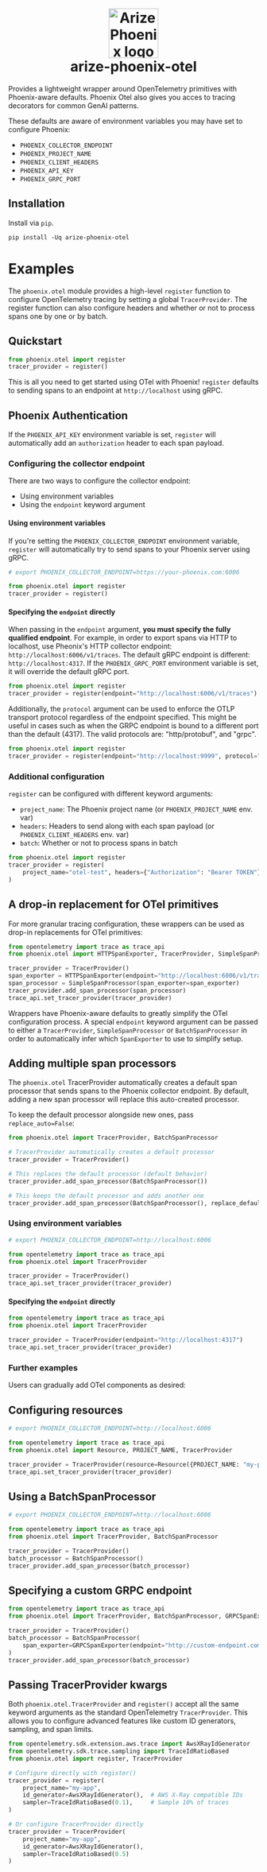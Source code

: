 <h1 align="center" style="border-bottom: none">
    <div>
        <a href="https://phoenix.arize.com/?utm_medium=github&utm_content=header_img&utm_campaign=phoenix-client">
            <picture>
                <source media="(prefers-color-scheme: dark)" srcset="https://raw.githubusercontent.com/Arize-ai/phoenix-assets/refs/heads/main/logos/Phoenix/phoenix.svg">
                <source media="(prefers-color-scheme: light)" srcset="https://raw.githubusercontent.com/Arize-ai/phoenix-assets/refs/heads/main/logos/Phoenix/phoenix-white.svg">
                <img alt="Arize Phoenix logo" src="https://raw.githubusercontent.com/Arize-ai/phoenix-assets/refs/heads/main/logos/Phoenix/phoenix.svg" width="100" />
            </picture>
        </a>
        <br>
        arize-phoenix-otel
    </div>
</h1>

Provides a lightweight wrapper around OpenTelemetry primitives with Phoenix-aware defaults. Phoenix Otel also gives you acces to tracing decorators for common GenAI patterns.

These defaults are aware of environment variables you may have set to configure Phoenix:

- `PHOENIX_COLLECTOR_ENDPOINT`
- `PHOENIX_PROJECT_NAME`
- `PHOENIX_CLIENT_HEADERS`
- `PHOENIX_API_KEY`
- `PHOENIX_GRPC_PORT`

## Installation

Install via `pip`.

```shell
pip install -Uq arize-phoenix-otel
```

# Examples

The `phoenix.otel` module provides a high-level `register` function to configure OpenTelemetry
tracing by setting a global `TracerProvider`. The register function can also configure headers
and whether or not to process spans one by one or by batch.

## Quickstart

```python
from phoenix.otel import register
tracer_provider = register()
```

This is all you need to get started using OTel with Phoenix! `register` defaults to sending spans
to an endpoint at `http://localhost` using gRPC.

## Phoenix Authentication

If the `PHOENIX_API_KEY` environment variable is set, `register` will automatically add an
`authorization` header to each span payload.

### Configuring the collector endpoint

There are two ways to configure the collector endpoint:

- Using environment variables
- Using the `endpoint` keyword argument

#### Using environment variables

If you're setting the `PHOENIX_COLLECTOR_ENDPOINT` environment variable, `register` will
automatically try to send spans to your Phoenix server using gRPC.

```python
# export PHOENIX_COLLECTOR_ENDPOINT=https://your-phoenix.com:6006

from phoenix.otel import register
tracer_provider = register()
```

#### Specifying the `endpoint` directly

When passing in the `endpoint` argument, **you must specify the fully qualified endpoint**. For
example, in order to export spans via HTTP to localhost, use Pheonix's HTTP collector endpoint:
`http://localhost:6006/v1/traces`. The default gRPC endpoint is different: `http://localhost:4317`.
If the `PHOENIX_GRPC_PORT` environment variable is set, it will override the default gRPC port.

```python
from phoenix.otel import register
tracer_provider = register(endpoint="http://localhost:6006/v1/traces")
```

Additionally, the `protocol` argument can be used to enforce the OTLP transport protocol
regardless of the endpoint specified. This might be useful in cases such as when the GRPC
endpoint is bound to a different port than the default (4317). The valid protocols are:
"http/protobuf", and "grpc".

```python
from phoenix.otel import register
tracer_provider = register(endpoint="http://localhost:9999", protocol="grpc")
```

### Additional configuration

`register` can be configured with different keyword arguments:

- `project_name`: The Phoenix project name (or `PHOENIX_PROJECT_NAME` env. var)
- `headers`: Headers to send along with each span payload (or `PHOENIX_CLIENT_HEADERS` env. var)
- `batch`: Whether or not to process spans in batch

```python
from phoenix.otel import register
tracer_provider = register(
    project_name="otel-test", headers={"Authorization": "Bearer TOKEN"}, batch=True
)
```

## A drop-in replacement for OTel primitives

For more granular tracing configuration, these wrappers can be used as drop-in replacements for
OTel primitives:

```python
from opentelemetry import trace as trace_api
from phoenix.otel import HTTPSpanExporter, TracerProvider, SimpleSpanProcessor

tracer_provider = TracerProvider()
span_exporter = HTTPSpanExporter(endpoint="http://localhost:6006/v1/traces")
span_processor = SimpleSpanProcessor(span_exporter=span_exporter)
tracer_provider.add_span_processor(span_processor)
trace_api.set_tracer_provider(tracer_provider)
```

Wrappers have Phoenix-aware defaults to greatly simplify the OTel configuration process. A special
`endpoint` keyword argument can be passed to either a `TracerProvider`, `SimpleSpanProcessor` or
`BatchSpanProcessor` in order to automatically infer which `SpanExporter` to use to simplify setup.

## Adding multiple span processors

The `phoenix.otel` TracerProvider automatically creates a default span processor that sends
spans to the Phoenix collector endpoint. By default, adding a new span processor will replace
this auto-created processor.

To keep the default processor alongside new ones, pass `replace_auto=False`:

```python
from phoenix.otel import TracerProvider, BatchSpanProcessor

# TracerProvider automatically creates a default processor
tracer_provider = TracerProvider()

# This replaces the default processor (default behavior)
tracer_provider.add_span_processor(BatchSpanProcessor())

# This keeps the default processor and adds another one
tracer_provider.add_span_processor(BatchSpanProcessor(), replace_default_processor=False)
```

### Using environment variables

```python
# export PHOENIX_COLLECTOR_ENDPOINT=http://localhost:6006

from opentelemetry import trace as trace_api
from phoenix.otel import TracerProvider

tracer_provider = TracerProvider()
trace_api.set_tracer_provider(tracer_provider)
```

#### Specifying the `endpoint` directly

```python
from opentelemetry import trace as trace_api
from phoenix.otel import TracerProvider

tracer_provider = TracerProvider(endpoint="http://localhost:4317")
trace_api.set_tracer_provider(tracer_provider)
```

### Further examples

Users can gradually add OTel components as desired:

## Configuring resources

```python
# export PHOENIX_COLLECTOR_ENDPOINT=http://localhost:6006

from opentelemetry import trace as trace_api
from phoenix.otel import Resource, PROJECT_NAME, TracerProvider

tracer_provider = TracerProvider(resource=Resource({PROJECT_NAME: "my-project"}))
trace_api.set_tracer_provider(tracer_provider)
```

## Using a BatchSpanProcessor

```python
# export PHOENIX_COLLECTOR_ENDPOINT=http://localhost:6006

from opentelemetry import trace as trace_api
from phoenix.otel import TracerProvider, BatchSpanProcessor

tracer_provider = TracerProvider()
batch_processor = BatchSpanProcessor()
tracer_provider.add_span_processor(batch_processor)
```

## Specifying a custom GRPC endpoint

```python
from opentelemetry import trace as trace_api
from phoenix.otel import TracerProvider, BatchSpanProcessor, GRPCSpanExporter

tracer_provider = TracerProvider()
batch_processor = BatchSpanProcessor(
    span_exporter=GRPCSpanExporter(endpoint="http://custom-endpoint.com:6789")
)
tracer_provider.add_span_processor(batch_processor)
```

## Passing TracerProvider kwargs

Both `phoenix.otel.TracerProvider` and `register()` accept all the same keyword arguments as the standard OpenTelemetry `TracerProvider`. This allows you to configure advanced features like custom ID generators, sampling, and span limits.

```python
from opentelemetry.sdk.extension.aws.trace import AwsXRayIdGenerator
from opentelemetry.sdk.trace.sampling import TraceIdRatioBased
from phoenix.otel import register, TracerProvider

# Configure directly with register()
tracer_provider = register(
    project_name="my-app",
    id_generator=AwsXRayIdGenerator(),  # AWS X-Ray compatible IDs
    sampler=TraceIdRatioBased(0.1),     # Sample 10% of traces
)

# Or configure TracerProvider directly
tracer_provider = TracerProvider(
    project_name="my-app",
    id_generator=AwsXRayIdGenerator(),
    sampler=TraceIdRatioBased(0.5)
)
```
